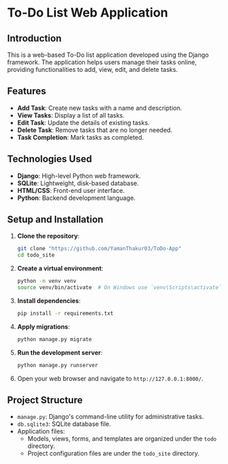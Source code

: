 
# To-Do List Web Application

## Introduction

This is a web-based To-Do list application developed using the Django framework. The application helps users manage their tasks online, providing functionalities to add, view, edit, and delete tasks.

## Features

- **Add Task**: Create new tasks with a name and description.
- **View Tasks**: Display a list of all tasks.
- **Edit Task**: Update the details of existing tasks.
- **Delete Task**: Remove tasks that are no longer needed.
- **Task Completion**: Mark tasks as completed.

## Technologies Used

- **Django**: High-level Python web framework.
- **SQLite**: Lightweight, disk-based database.
- **HTML/CSS**: Front-end user interface.
- **Python**: Backend development language.

## Setup and Installation

1. **Clone the repository**:
    ```bash
    git clone "https://github.com/YamanThakur03/ToDo-App"
    cd todo_site
    ```

2. **Create a virtual environment**:
    ```bash
    python -m venv venv
    source venv/bin/activate  # On Windows use `venv\Scripts\activate`
    ```

3. **Install dependencies**:
    ```bash
    pip install -r requirements.txt
    ```

4. **Apply migrations**:
    ```bash
    python manage.py migrate
    ```

5. **Run the development server**:
    ```bash
    python manage.py runserver
    ```

6. Open your web browser and navigate to `http://127.0.0.1:8000/`.

## Project Structure

- `manage.py`: Django's command-line utility for administrative tasks.
- `db.sqlite3`: SQLite database file.
- Application files:
  - Models, views, forms, and templates are organized under the `todo` directory.
  - Project configuration files are under the `todo_site` directory.

